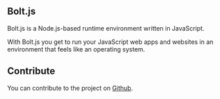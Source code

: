 ## Bolt.js

Bolt.js is a Node.js-based runtime environment written in JavaScript.

With Bolt.js you get to run your JavaScript web apps and websites in an environment that feels like an operating system.

## Contribute

You can contribute to the project on [Github](https://github.com/Chieze-Franklin/Bolt.js).